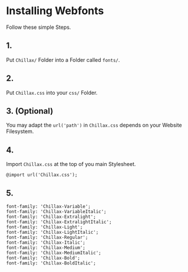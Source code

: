 # Installing Webfonts

Follow these simple Steps.

## 1.

Put `Chillax/` Folder into a Folder called `fonts/`.

## 2.

Put `Chillax.css` into your `css/` Folder.

## 3. (Optional)

You may adapt the `url('path')` in `Chillax.css` depends on your Website Filesystem.

## 4.

Import `Chillax.css` at the top of you main Stylesheet.

```
@import url('Chillax.css');
```

## 5.

```
font-family: 'Chillax-Variable';
font-family: 'Chillax-VariableItalic';
font-family: 'Chillax-Extralight';
font-family: 'Chillax-ExtralightItalic';
font-family: 'Chillax-Light';
font-family: 'Chillax-LightItalic';
font-family: 'Chillax-Regular';
font-family: 'Chillax-Italic';
font-family: 'Chillax-Medium';
font-family: 'Chillax-MediumItalic';
font-family: 'Chillax-Bold';
font-family: 'Chillax-BoldItalic';
```
